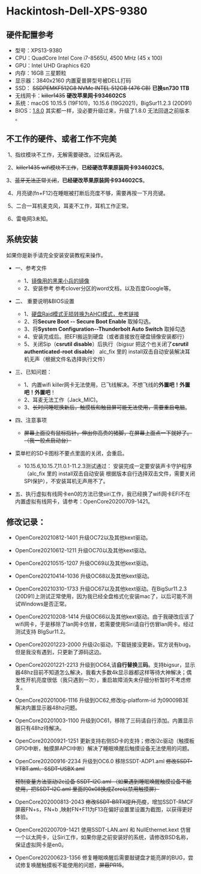 # Hackintosh-Dell-XPS-9380

## 硬件配置参考

- 型号：XPS13-9380
- CPU：QuadCore Intel Core i7-8565U, 4500 MHz (45 x 100)
- GPU：Intel UHD Graphics 620
- 内存：16GB 三星颗粒
- 显示器：3840x2160 内置夏普屏型号被DELL打码
- SSD：  ~~SSDPEMKF512G8 NVMe INTEL 512GB (476 GB)~~ **已换sn730 1TB**
- 无线网卡：~~killer1435~~ **硬改苹果网卡934602CS**
- 系统：macOS 10.15.5 (19F101)，10.15.6 (19G2021)，BigSur11.2.3 (20D91)
- BIOS：[1.8.0](https://www.dell.com/support/home/cn/zh/cnbsd1/product-support/product/xps-13-9380-laptop/drivers)   其实都一样，没必要升级过来，升级了1.8.0 无法回退之前版本 。

## 不工作的硬件、或者工作不完美

​	1、指纹模块不工作，无解需要硬改。过保后再说。

​	2、~~killer1435 wifi模块不工作~~，**已经硬改苹果原装网卡934602CS**。

​	3、~~蓝牙无法正常关闭~~，**已经硬改苹果原装网卡934602CS**。

​	4、月亮键(fn+F12)在睡眠被打断后亮度不够，需要再按一下月亮键。

​	5、二合一耳机麦克风，耳麦不工作，耳机工作正常。

​	6、雷电网3未知。

## 系统安装

如果你是新手请完全安装安装教程来操作。
- 一、参考文件

     - 1、[镜像用的黑果小兵的镜像](https://mirrors.dtops.cc/iso/MacOS/daliansky_macos/)
     - 2、安装参考 参考clover分区的word文档，以及百度Google等。
- 二、 重要说明&BIOS设置

     - 1、[硬盘Raid模式无损转换为AHCI模式，参考链接](https://www.dazhuanlan.com/2019/12/15/5df650b549a64/)
     - 2、将**Secure Boot -- Secure Boot Enable** 取掉勾选。
     - 3、将**System Configuration--Thunderbolt Auto Switch** 取掉勾选
     - 4、安装完成后。把EFI搬运到硬盘（或者直接放在硬盘镜像安装都行）
     - 5、关闭Sip（**csrutil disable**）后执行（bigsur 把这个也关闭了**csrutil authenticated-root disable**） ⁨alc_fix⁩ 里的 install双击自动安装解决耳机无声（根据文件名选择执行文件）
- 三、已知问题：

     - 1、内置wifi killer网卡无法使用，已飞线解决。不想飞线的**外置吧！外置吧！外置吧**！
     - 2、耳麦无法工作（Jack_MIC)。
     - 3、~~长时间睡眠换新后，触摸板和触目屏可能无法使用，需要重启电脑~~。
- 四、注意事项

     - ~~屏幕上面没有鼠标指针，伸出你高贵的猪脚，在屏幕上面点一下就好了。（我一般点启动台）~~
- 菜单栏的SD卡图标不要点里面的关闭，会重启。
     - 10.15.6,10.15.7,11.0.1-11.2.3测试通过： 安装完成一定要安装声卡守护程序（⁨alc_fix⁩ 里的 install双击自动安装 根据版本自行选择双击文件，需要关闭SPI保护），不安装耳机无声用不了。
- 五、执行虚拟有线网卡en0的方法已使siri工作，我已经换了wifi网卡EFI不在内置虚拟有线网卡，请参考：OpenCore20200709-1421。

## 修改记录：
- OpenCore20210812-1401 升级OC72以及其他kext驱动。

- OpenCore20210612-1211 升级OC70以及其他kext驱动。

- OpenCore20210515-1207 升级OC69以及其他kext驱动。

- OpenCore20210414-1036 升级OC68以及其他kext驱动。

- OpenCore20210310-1733 升级OC67以及其他kext驱动。在BigSur11.2.3 (20D91)上测试正常使用，因为我已经全盘格式化安装mac了，以后可能不测试Windows是否正常。

- OpenCore20210208-1414 升级OC66以及其他kext驱动。由于我硬改应该了wifi网卡，于是移除了lan网卡仿冒，若需要使用Siri请自行仿冒lan网卡。经过测试支持 BIgSur11.2。

- OpenCore20201223-2000 升级i2c驱动，下载链接没更新。官方说有bug，但是我没有遇到，只更新了源码这边。 

- OpenCore20201221-2213 升级到OC64,请**自行替换三码**。支持bigsur，显示器48hz目前不知道怎么解决，我看大多数4k显示器都这样等待大神解决；偶发性开机亮度很低（我只遇到一次），重启故障消失未仔细分析暂时不考虑修复。

- OpenCore20201006-1116 升级到OC62,修改ig-platform-id 为09009B3E  解决内置显示器48hz问题。

- OpenCore20201003-1100 升级到OC61，移除了三码请自行添加。内置显示器只有48hz待解决。

- OpenCore20200921-1251 更新支持右侧SD卡的支持；修改i2c驱动（触摸板GPIO中断，触摸屏APCI中断）解决了睡眠唤醒后触摸设备无法使用的问题。

- OpenCore20200916-2234  升级到OC6.0 移除SSDT-ADP1.aml ~~修改SSDT-YTBT.aml、SSDT-USBX.aml~~

  ~~预制变量方法驱动i2c设备 SSDT-I2C.aml （如果遇到睡眠唤醒触摸设备不能使用，把SSDT-I2C.aml 里面的0x08换成Zero以禁用触摸屏）~~

- OpenCore202000813-2043 ~~修改SSDT-BRTX提升亮度~~，增加SSDT-RMCF屏蔽FN+s，FN+b ,映射FN+F11为F13在偏好设置里设置为截图，以获得更好体验。

- OpenCore20200709-1421 使用SSDT-LAN.aml 和 NullEthernet.kext 仿冒一个以太网卡，让Siri工作，如果你是之前安装好的系统，请修改BSD名称，保证虚拟网卡是en0。

-	OpenCore20200623-1356 修复睡眠唤醒后需要敲键盘才能亮屏的BUG，尝试修复唤醒触摸板不能使用的问题，~~屏蔽PR15~~。
